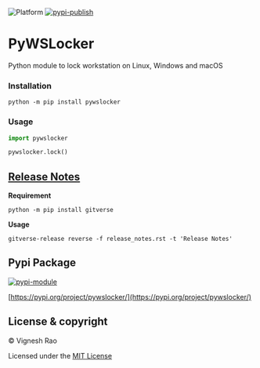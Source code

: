 ![Platform](https://img.shields.io/badge/Platform-Linux|MacOS|Windows-1f425f.svg)
[![pypi-publish](https://github.com/thevickypedia/pywslocker/actions/workflows/python-publish.yml/badge.svg)](https://github.com/thevickypedia/pywslocker/actions/workflows/python-publish.yml)

# PyWSLocker
Python module to lock workstation on Linux, Windows and macOS

### Installation
```shell
python -m pip install pywslocker
```

### Usage
```python
import pywslocker

pywslocker.lock()
```

## [Release Notes](https://github.com/thevickypedia/pywslocker/blob/main/release_notes.rst)
**Requirement**
```shell
python -m pip install gitverse
```

**Usage**
```shell
gitverse-release reverse -f release_notes.rst -t 'Release Notes'
```

## Pypi Package
[![pypi-module](https://img.shields.io/badge/Software%20Repository-pypi-1f425f.svg)](https://packaging.python.org/tutorials/packaging-projects/)

[https://pypi.org/project/pywslocker/](https://pypi.org/project/pywslocker/)

## License & copyright

&copy; Vignesh Rao

Licensed under the [MIT License](https://github.com/thevickypedia/pywslocker/blob/main/LICENSE)
